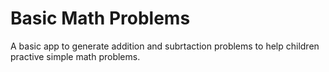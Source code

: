 # Basic Math Problems
A basic app to generate addition and subrtaction problems to help children practive simple math problems.
